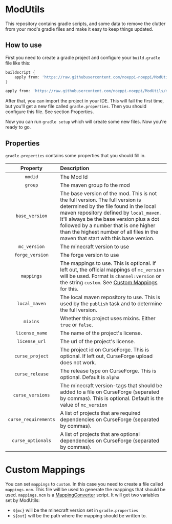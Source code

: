 # ModUtils

This repository contains gradle scripts, and some data to remove the clutter from your mod's gradle files and make it easy to keep things updated.

## How to use

First you need to create a gradle project and configure your `build.gradle` file like this:

```groovy
buildscript {
    apply from: 'https://raw.githubusercontent.com/noeppi-noeppi/ModUtils/master/buildscript.gradle', to: buildscript
}

apply from: 'https://raw.githubusercontent.com/noeppi-noeppi/ModUtils/master/mod.gradle'
```

After that, you can import the project in your IDE. This will fail the first time, but you'll get a new file called `gradle.properties`. Then you should configure this file. See section Properties.

Now you can run `gradle setup` which will create some new files. Now you're ready to go.

## Properties

`gradle.properties` contains some properties that you should fill in.

| Property | Description |
| :---: | :--- |
| `modid` | The Mod Id |
| `group` | The maven group fo the mod |
| `base_version` | The base version of the mod. This is not the full version. The full version is determined by the file found in the local maven repository defined by `local_maven`. It'll always be the base version plus a dot followed by a number that is one higher than the highest number of all files in the maven that start with this base version. |
| `mc_version` | The minecraft version to use |
| `forge_version` | The forge version to use |
| `mappings` | The mappings to use. This is optional. If left out, the official mappings of `mc_version` will be used. Format is `channel:version` or the string `custom`. See [Custom Mappings](#custom-mappings) for this. |
| `local_maven` | The local maven repository to use. This is used by the `publish` task and to determine the full version. |
| `mixins` | Whether this project uses mixins. Either `true` or `false`. |
| `license_name` | The name of the project's license. |
| `license_url` | The url of the project's license. |
| `curse_project` | The project id on CurseForge. This is optional. If left out, CurseForge upload does not work.  |
| `curse_release` | The release type on CurseForge. This is optional. Default is `alpha` |
| `curse_versions` | The minecraft version-tags that should be added to a file on CurseForge (separated by commas). This is optional. Default is the value of `mc_version` |
| `curse_requirements` | A list of projects that are required dependencies on CurseForge (separated by commas). |
| `curse_optionals` | A list of projects that are optional dependencies on CurseForge (separated by commas). |

# Custom Mappings

You can set `mappings` to `custom`. In this case you need to create a file called `mappings.mcm`. This file will be used to generate the mappings that should be used. `mappings.mcm` is a [MappingConverter](https://github.com/noeppi-noeppi/MappingConverter) script. It will get two variables set by ModUtils:

  * `${mc}` will be the minecraft version set in `gradle.properties`
  * `${out}` will be the path where the mapping should be written to.